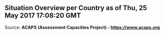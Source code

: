 ## Situation Overview per Country as of Thu, 25 May 2017 17:08:20 GMT

Source: **ACAPS (Assessment Capacities Project) - https://www.acaps.org**
